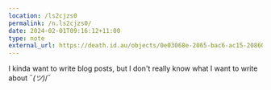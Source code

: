 ```yaml
---
location: /ls2cjzs0
permalink: /n.ls2cjzs0/
date: 2024-02-01T09:16:12+11:00
type: note
external_url: https://death.id.au/objects/0e03068e-2065-bac6-ac15-208603504212
---
```


I kinda want to write blog posts, but I don't really know what I want to write about ¯_(ツ)_/¯
